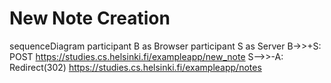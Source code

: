 # New Note Creation

sequenceDiagram
    participant B as Browser
    participant S as Server
    B->>+S: POST https://studies.cs.helsinki.fi/exampleapp/new_note
    S-->>-A: Redirect(302) https://studies.cs.helsinki.fi/exampleapp/notes
